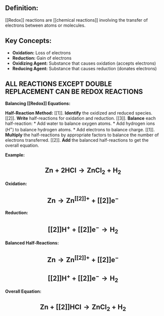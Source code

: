 
## **Definition:**
[[Redox]] reactions are [[chemical reactions]] involving the transfer of electrons between atoms or molecules.

## **Key Concepts:**
* **Oxidation:** Loss of electrons
* **Reduction:** Gain of electrons
* **Oxidizing Agent:** Substance that causes oxidation (accepts electrons)
* **Reducing Agent:** Substance that causes reduction (donates electrons)

## **ALL REACTIONS EXCEPT DOUBLE REPLACEMENT CAN BE REDOX REACTIONS**

**Balancing [[Redox]] Equations:**

**Half-Reaction Method:**
[[1]]. **Identify** the oxidized and reduced species.
[[2]]. **Write** half-reactions for oxidation and reduction.
[[3]]. **Balance** each half-reaction:
	 * Add water to balance oxygen atoms.
	 * Add hydrogen ions ($H^+$) to balance hydrogen atoms.
	 * Add electrons to balance charge.
[[1]]. **Multiply** the half-reactions by appropriate factors to balance the number of electrons transferred.
[[2]]. **Add** the balanced half-reactions to get the overall equation.

**Example:**

## $$ \text{Zn} + \text{2HCl} \rightarrow \text{ZnCl}_2 + \text{H}_2 $$

**Oxidation:**  
## $$\text{Zn} \rightarrow \text{Zn}^{[[2]]+} + [[2]]\text{e}^-$$

**Reduction:** 
## $$ [[2]]\text{H}^+ + [[2]]\text{e}^- \rightarrow \text{H}_2$$

**Balanced Half-Reactions:**
## $$ \text{Zn} \rightarrow \text{Zn}^{[[2]]+} + [[2]]\text{e}^-$$
## $$ [[2]]\text{H}^+ + [[2]]\text{e}^- \rightarrow \text{H}_2$$
**Overall Equation:**
## $$ \text{Zn} + [[2]]\text{HCl} \rightarrow \text{ZnCl}_2 + \text{H}_2$$
